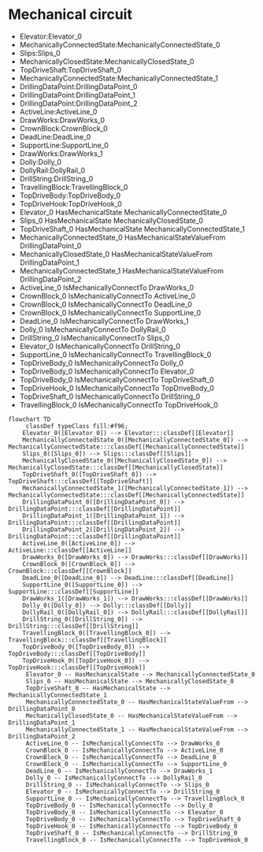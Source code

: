# Mechanical circuit
- Elevator:Elevator_0
- MechanicallyConnectedState:MechanicallyConnectedState_0
- Slips:Slips_0
- MechanicallyClosedState:MechanicallyClosedState_0
- TopDriveShaft:TopDriveShaft_0
- MechanicallyConnectedState:MechanicallyConnectedState_1
- DrillingDataPoint:DrillingDataPoint_0
- DrillingDataPoint:DrillingDataPoint_1
- DrillingDataPoint:DrillingDataPoint_2
- ActiveLine:ActiveLine_0
- DrawWorks:DrawWorks_0
- CrownBlock:CrownBlock_0
- DeadLine:DeadLine_0
- SupportLine:SupportLine_0
- DrawWorks:DrawWorks_1
- Dolly:Dolly_0
- DollyRail:DollyRail_0
- DrillString:DrillString_0
- TravellingBlock:TravellingBlock_0
- TopDriveBody:TopDriveBody_0
- TopDriveHook:TopDriveHook_0
- Elevator_0 HasMechanicalState MechanicallyConnectedState_0
- Slips_0 HasMechanicalState MechanicallyClosedState_0
- TopDriveShaft_0 HasMechanicalState MechanicallyConnectedState_1
- MechanicallyConnectedState_0 HasMechanicalStateValueFrom DrillingDataPoint_0
- MechanicallyClosedState_0 HasMechanicalStateValueFrom DrillingDataPoint_1
- MechanicallyConnectedState_1 HasMechanicalStateValueFrom DrillingDataPoint_2
- ActiveLine_0 IsMechanicallyConnectTo DrawWorks_0
- CrownBlock_0 IsMechanicallyConnectTo ActiveLine_0
- CrownBlock_0 IsMechanicallyConnectTo DeadLine_0
- CrownBlock_0 IsMechanicallyConnectTo SupportLine_0
- DeadLine_0 IsMechanicallyConnectTo DrawWorks_1
- Dolly_0 IsMechanicallyConnectTo DollyRail_0
- DrillString_0 IsMechanicallyConnectTo Slips_0
- Elevator_0 IsMechanicallyConnectTo DrillString_0
- SupportLine_0 IsMechanicallyConnectTo TravellingBlock_0
- TopDriveBody_0 IsMechanicallyConnectTo Dolly_0
- TopDriveBody_0 IsMechanicallyConnectTo Elevator_0
- TopDriveBody_0 IsMechanicallyConnectTo TopDriveShaft_0
- TopDriveHook_0 IsMechanicallyConnectTo TopDriveBody_0
- TopDriveShaft_0 IsMechanicallyConnectTo DrillString_0
- TravellingBlock_0 IsMechanicallyConnectTo TopDriveHook_0
```mermaid
flowchart TD
	 classDef typeClass fill:#f96;
	Elevator_0([Elevator_0]) --> Elevator:::classDef[[Elevator]]
	MechanicallyConnectedState_0([MechanicallyConnectedState_0]) --> MechanicallyConnectedState:::classDef[[MechanicallyConnectedState]]
	Slips_0([Slips_0]) --> Slips:::classDef[[Slips]]
	MechanicallyClosedState_0([MechanicallyClosedState_0]) --> MechanicallyClosedState:::classDef[[MechanicallyClosedState]]
	TopDriveShaft_0([TopDriveShaft_0]) --> TopDriveShaft:::classDef[[TopDriveShaft]]
	MechanicallyConnectedState_1([MechanicallyConnectedState_1]) --> MechanicallyConnectedState:::classDef[[MechanicallyConnectedState]]
	DrillingDataPoint_0([DrillingDataPoint_0]) --> DrillingDataPoint:::classDef[[DrillingDataPoint]]
	DrillingDataPoint_1([DrillingDataPoint_1]) --> DrillingDataPoint:::classDef[[DrillingDataPoint]]
	DrillingDataPoint_2([DrillingDataPoint_2]) --> DrillingDataPoint:::classDef[[DrillingDataPoint]]
	ActiveLine_0([ActiveLine_0]) --> ActiveLine:::classDef[[ActiveLine]]
	DrawWorks_0([DrawWorks_0]) --> DrawWorks:::classDef[[DrawWorks]]
	CrownBlock_0([CrownBlock_0]) --> CrownBlock:::classDef[[CrownBlock]]
	DeadLine_0([DeadLine_0]) --> DeadLine:::classDef[[DeadLine]]
	SupportLine_0([SupportLine_0]) --> SupportLine:::classDef[[SupportLine]]
	DrawWorks_1([DrawWorks_1]) --> DrawWorks:::classDef[[DrawWorks]]
	Dolly_0([Dolly_0]) --> Dolly:::classDef[[Dolly]]
	DollyRail_0([DollyRail_0]) --> DollyRail:::classDef[[DollyRail]]
	DrillString_0([DrillString_0]) --> DrillString:::classDef[[DrillString]]
	TravellingBlock_0([TravellingBlock_0]) --> TravellingBlock:::classDef[[TravellingBlock]]
	TopDriveBody_0([TopDriveBody_0]) --> TopDriveBody:::classDef[[TopDriveBody]]
	TopDriveHook_0([TopDriveHook_0]) --> TopDriveHook:::classDef[[TopDriveHook]]
	 Elevator_0 -- HasMechanicalState --> MechanicallyConnectedState_0 
	 Slips_0 -- HasMechanicalState --> MechanicallyClosedState_0 
	 TopDriveShaft_0 -- HasMechanicalState --> MechanicallyConnectedState_1 
	 MechanicallyConnectedState_0 -- HasMechanicalStateValueFrom --> DrillingDataPoint_0 
	 MechanicallyClosedState_0 -- HasMechanicalStateValueFrom --> DrillingDataPoint_1 
	 MechanicallyConnectedState_1 -- HasMechanicalStateValueFrom --> DrillingDataPoint_2 
	 ActiveLine_0 -- IsMechanicallyConnectTo --> DrawWorks_0 
	 CrownBlock_0 -- IsMechanicallyConnectTo --> ActiveLine_0 
	 CrownBlock_0 -- IsMechanicallyConnectTo --> DeadLine_0 
	 CrownBlock_0 -- IsMechanicallyConnectTo --> SupportLine_0 
	 DeadLine_0 -- IsMechanicallyConnectTo --> DrawWorks_1 
	 Dolly_0 -- IsMechanicallyConnectTo --> DollyRail_0 
	 DrillString_0 -- IsMechanicallyConnectTo --> Slips_0 
	 Elevator_0 -- IsMechanicallyConnectTo --> DrillString_0 
	 SupportLine_0 -- IsMechanicallyConnectTo --> TravellingBlock_0 
	 TopDriveBody_0 -- IsMechanicallyConnectTo --> Dolly_0 
	 TopDriveBody_0 -- IsMechanicallyConnectTo --> Elevator_0 
	 TopDriveBody_0 -- IsMechanicallyConnectTo --> TopDriveShaft_0 
	 TopDriveHook_0 -- IsMechanicallyConnectTo --> TopDriveBody_0 
	 TopDriveShaft_0 -- IsMechanicallyConnectTo --> DrillString_0 
	 TravellingBlock_0 -- IsMechanicallyConnectTo --> TopDriveHook_0 
```
